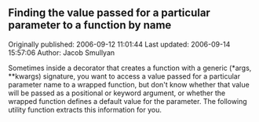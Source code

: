 ## Finding the value passed for a particular parameter to a function by name 
Originally published: 2006-09-12 11:01:44 
Last updated: 2006-09-14 15:57:06 
Author: Jacob Smullyan 
 
Sometimes inside a decorator that creates a function with a generic (*args, **kwargs) signature, you want to access a value passed for a particular parameter name to a wrapped function, but don't know whether that value will be passed as a positional or keyword argument, or whether the wrapped function defines a default value for the parameter.  The following utility function extracts this information for you.